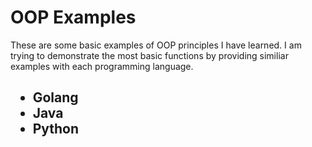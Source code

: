
<h1>OOP Examples</h1>
<p>These are some basic examples of OOP principles I have learned.  I am trying to demonstrate the most basic functions by providing similiar examples with each programming language.<p>

<h2><Programming Langues:</h2>
<ul>
<li>Golang</li>
<li>Java</li>
<li>Python</li>
</ul>
